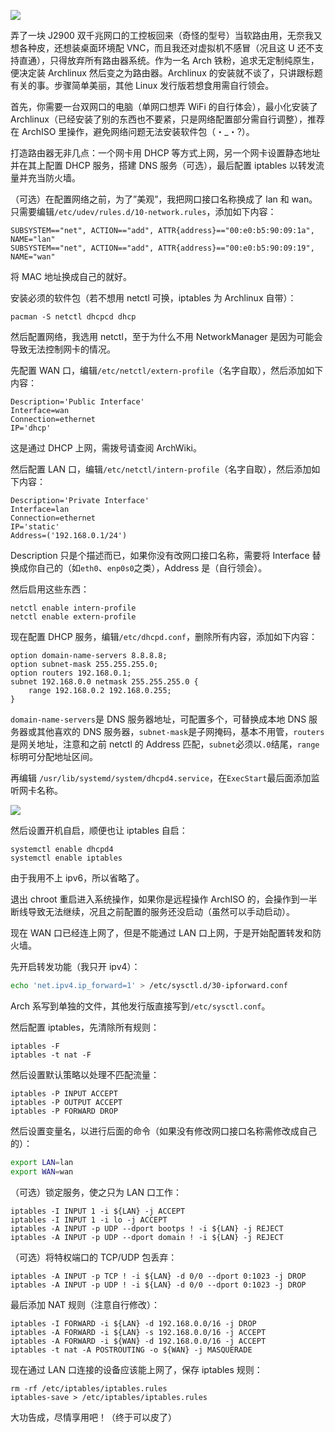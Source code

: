 ![](https://cdn.jsdelivr.net/gh/wenxuanjun/CDN@master/images/blog/13/1.jpg)

弄了一块 J2900 双千兆网口的工控板回来（奇怪的型号）当软路由用，无奈我又想各种皮，还想装桌面环境配 VNC，而且我还对虚拟机不感冒（况且这 U 还不支持直通），只得放弃所有路由器系统。作为一名 Arch 铁粉，追求无定制纯原生，便决定装 Archlinux 然后变之为路由器。Archlinux 的安装就不谈了，只讲跟标题有关的事。步骤简单美丽，其他 Linux 发行版若想食用需自行领会。

首先，你需要一台双网口的电脑（单网口想弄 WiFi 的自行体会），最小化安装了 Archlinux（已经安装了别的东西也不要紧，只是网络配置部分需自行调整），推荐在 ArchISO 里操作，避免网络问题无法安装软件包（・_・?）。

打造路由器无非几点：一个网卡用 DHCP 等方式上网，另一个网卡设置静态地址并在其上配置 DHCP 服务，搭建 DNS 服务（可选），最后配置 iptables 以转发流量并充当防火墙。

（可选）在配置网络之前，为了”美观”，我把网口接口名称换成了 lan 和 wan。只需要编辑`/etc/udev/rules.d/10-network.rules`，添加如下内容：

```shell
SUBSYSTEM=="net", ACTION=="add", ATTR{address}=="00:e0:b5:90:09:1a", NAME="lan" 
SUBSYSTEM=="net", ACTION=="add", ATTR{address}=="00:e0:b5:90:09:19", NAME="wan"
```

将 MAC 地址换成自己的就好。

安装必须的软件包（若不想用 netctl 可换，iptables 为 Archlinux 自带）：

```shell
pacman -S netctl dhcpcd dhcp
```

然后配置网络，我选用 netctl，至于为什么不用 NetworkManager 是因为可能会导致无法控制网卡的情况。

先配置 WAN 口，编辑`/etc/netctl/extern-profile`（名字自取），然后添加如下内容：

```shell
Description='Public Interface'
Interface=wan
Connection=ethernet
IP='dhcp'
```

这是通过 DHCP 上网，需拨号请查阅 ArchWiki。

然后配置 LAN 口，编辑`/etc/netctl/intern-profile`（名字自取），然后添加如下内容：

```shell
Description='Private Interface'
Interface=lan
Connection=ethernet
IP='static'
Address=('192.168.0.1/24')
```

Description 只是个描述而已，如果你没有改网口接口名称，需要将 Interface 替换成你自己的（如`eth0`、`enp0s0`之类），Address 是（自行领会）。

然后启用这些东西：

```shell
netctl enable intern-profile 
netctl enable extern-profile
```

现在配置 DHCP 服务，编辑`/etc/dhcpd.conf`，删除所有内容，添加如下内容：

```shell
option domain-name-servers 8.8.8.8;
option subnet-mask 255.255.255.0;
option routers 192.168.0.1;
subnet 192.168.0.0 netmask 255.255.255.0 {
	range 192.168.0.2 192.168.0.255;
}
```

`domain-name-servers`是 DNS 服务器地址，可配置多个，可替换成本地 DNS 服务器或其他喜欢的 DNS 服务器，`subnet-mask`是子网掩码，基本不用管，`routers`是网关地址，注意和之前 netctl 的 Address 匹配，`subnet`必须以`.0`结尾，`range`标明可分配地址区间。

再编辑 `/usr/lib/systemd/system/dhcpd4.service`，在`ExecStart`最后面添加监听网卡名称。

![](https://cdn.jsdelivr.net/gh/wenxuanjun/CDN@master/images/blog/13/2.jpg)

然后设置开机自启，顺便也让 iptables 自启：

```shell
systemctl enable dhcpd4
systemctl enable iptables
```

由于我用不上 ipv6，所以省略了。

退出 chroot 重启进入系统操作，如果你是远程操作 ArchISO 的，会操作到一半断线导致无法继续，况且之前配置的服务还没启动（虽然可以手动启动）。

现在 WAN 口已经连上网了，但是不能通过 LAN 口上网，于是开始配置转发和防火墙。

先开启转发功能（我只开 ipv4）：

```bash
echo 'net.ipv4.ip_forward=1' > /etc/sysctl.d/30-ipforward.conf
```

Arch 系写到单独的文件，其他发行版直接写到`/etc/sysctl.conf`。

然后配置 iptables，先清除所有规则：

```shell
iptables -F 
iptables -t nat -F
```

然后设置默认策略以处理不匹配流量：

```shell
iptables -P INPUT ACCEPT 
iptables -P OUTPUT ACCEPT 
iptables -P FORWARD DROP
```

然后设置变量名，以进行后面的命令（如果没有修改网口接口名称需修改成自己的）：

```bash
export LAN=lan 
export WAN=wan
```

（可选）锁定服务，使之只为 LAN 口工作：

```shell
iptables -I INPUT 1 -i ${LAN} -j ACCEPT 
iptables -I INPUT 1 -i lo -j ACCEPT 
iptables -A INPUT -p UDP --dport bootps ! -i ${LAN} -j REJECT 
iptables -A INPUT -p UDP --dport domain ! -i ${LAN} -j REJECT
```

（可选）将特权端口的 TCP/UDP 包丢弃：

```shell
iptables -A INPUT -p TCP ! -i ${LAN} -d 0/0 --dport 0:1023 -j DROP 
iptables -A INPUT -p UDP ! -i ${LAN} -d 0/0 --dport 0:1023 -j DROP
```

最后添加 NAT 规则（注意自行修改）：

```shell
iptables -I FORWARD -i ${LAN} -d 192.168.0.0/16 -j DROP 
iptables -A FORWARD -i ${LAN} -s 192.168.0.0/16 -j ACCEPT 
iptables -A FORWARD -i ${WAN} -d 192.168.0.0/16 -j ACCEPT 
iptables -t nat -A POSTROUTING -o ${WAN} -j MASQUERADE
```

现在通过 LAN 口连接的设备应该能上网了，保存 iptables 规则：

```shell
rm -rf /etc/iptables/iptables.rules 
iptables-save > /etc/iptables/iptables.rules
```

大功告成，尽情享用吧！（终于可以皮了） 
